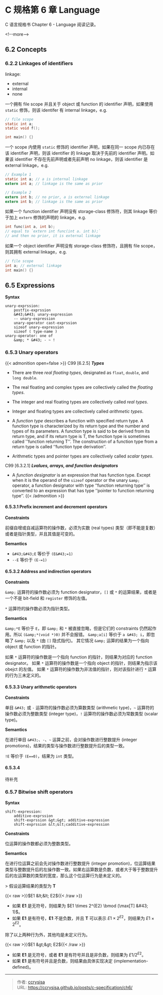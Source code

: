 # C 规格第 6 章 Language


C 语言规格书 Chapter 6 - Language 阅读记录。

&lt;!--more--&gt;

## 6.2 Concepts

### 6.2.2 Linkages of identifiers

linkage:
- external
- internal
- none

一个拥有 file scope 并且关于 object 或 function 的 identifier 声明，如果使用 `static` 修饰，则该 identifer 有 internal linkage，e.g.

```c
// file scope
static int a;
static void f();

int main() {}
```

一个 scope 内使用 `static` 修饰的 identifier 声明，如果在同一 scope 内已存在该 identifier 声明，则该 identifier 的 linkage 取决于先前的 identifier 声明。如果该 identifier 不存在先前声明或者先前声明 no linkage，则该 identifier 是 external linkage，e.g.

```c
// Example 1
static int a; // a is internal linkage
extern int a; // linkage is the same as prior

// Example 2
extern int b; // no prior, a is external linkage
extern int b; // linkage is the same as prior
```

如果一个 function identifier 声明没有 storage-class 修饰符，则其 linkage 等价于加上 `extern` 修饰的声明的 linkage，e.g.

```c
int func(int a, int b);
// equal to `extern int func(int a. int b);`
// and then no prior, it is external linkage
```

如果一个 object identifier 声明没有 storage-class 修饰符，且拥有 file scope，则其拥有 external linkage，e.g.

```c
// file scope
int a; // external linkage
int main() {}
```

## 6.5 Expressions

**Syntax**

```
unary-exprssion:
    postfix-exprssion
    &#43;&#43; unary-expression
    -- unary-expression
    unary-operator cast-exprssion
    sizeof unary-expression
    sizeof ( type-name )
unary-operator: one of
    &amp; * &#43; - ~ !
```

### 6.5.3 Unary operators

{{&lt; admonition open=false &gt;}}
C99 [6.2.5] ***Types***

- There are three *real floating types*, designated as `float`, `double`, and `long double`.

- The real floating and complex types are collectively called the *floating types*.

- The integer and real floating types are collectively called *real types*.

- Integer and floating types are collectively called *arithmetic types*.

- A *function type* describes a function with specified return type. A function type is
characterized by its return type and the number and types of its parameters. A
function type is said to be derived from its return type, and if its return type is T, the
function type is sometimes called &#39;&#39;function returning T&#39;&#39;. The construction of a
function type from a return type is called ‘‘function type derivation’’.

- Arithmetic types and pointer types are collectively called *scalar types*.

C99 [6.3.2.1] ***Lvalues, arrays, and function designators***

- A *function designator* is an expression that has function type. Except when it is the
operand of the `sizeof` operator or the unary `&amp;` operator, a function designator with
type ‘‘function returning type’’ is converted to an expression that has type ‘‘pointer to
function returning type’’.
{{&lt; /admonition &gt;}}

#### 6.5.3.1 Prefix increment and decrement operators

**Constraints**

前缀自增或自减运算符的操作数，必须为实数 (real types) 类型（即不能是复数）或者是指针类型，并且其值是可变的。

**Semantics**

- `&#43;&#43;E` 等价于 `(E&#43;=1)`
- `--E` 等价于 `(E-=1)`

#### 6.5.3.2 Address and indirection operators

**Constraints**

`&amp;` 运算符的操作数必须为 function designator，`[]` 或 `*` 的运算结果，或者是一个不是 bit-field 和 `register` 修饰的左值。

`*` 运算符的操作数必须为指针类型。

**Semantics**

`&amp;*E` 等价于 `E`，即 `&amp;` 和 `*` 被直接忽略，但是它们的 constraints 仍然起作用。所以 `(&amp;*(void *)0)` 并不会报错。
`&amp;a[i]` 等价于 `a &#43; i`，即忽略了 `&amp;` 以及 `*` (由 `[]` 隐式指代)。
其它情况 `&amp;` 运算的结果为一个指向 object 或 function 的指针。

如果 `*` 运算符的操作数是一个指向 function 的指针，则结果为对应的 function designator。
如果 `*` 运算符的操作数是一个指向 object 的指针，则结果为指示该 obejct 的左值。
如果 `*` 运算符的操作数为非法值的指针，则对该指针进行 `*` 运算的行为三未定义的。

#### 6.5.3.3 Unary arithmetic operators

**Constraints**

单目 `&#43;` 或 `-` 运算符的操作数必须为算数类型 (arithmetic type)，`~` 运算符的操作数必须为整数类型 (integer type)，`!` 运算符的操作数必须为常数类型 (scalar type)。

**Semantics**

在进行单目 `&#43;`、`-`、`~` 运算之前，会对操作数进行整数提升 (integer promotions)，结果的类型与操作数进行整数提升后的类型一致。

`!E` 等价于 `(E==0)`，结果为 `int` 类型。

#### 6.5.3.4 

待补充

### 6.5.7 Bitwise shift operators

**Syntax**

```
shift-expression:
    additive-exprssion
    shift-exprssion &gt;&gt; additive-expression
    shift-exprssion &lt;&lt;cadditive-expression
```

**Constraints**

位运算的操作数都必须为整数类型。

**Semantics**

在进行位运算之前会先对操作数进行整数提升 (integer promotion)，位运算结果类型与整数提升后的左操作数一致。如果右运算数是负数，或者大于等于整数提升后的左运算数的类型的宽度，那么这个位运算行为是未定义的。

&gt; 假设运算结果的类型为 **T**

{{&lt; raw &gt;}}$E1 &lt;&lt; E2${{&lt; /raw &gt;}}

- 如果 **E1** 是无符号，则结果为 $E1 \times 2^{E2} \bmod (\max[T] &#43; 1)$。
- 如果 **E1** 是有符号，**E1** 不是负数，并且 **T** 可以表示 $E1 \times 2^{E2}$，则结果为 $E1 \times 2^{E2}$。

除了以上两种行为外，其他均是未定义行为。

{{&lt; raw &gt;}}$E1 &gt;&gt; E2${{&lt; /raw &gt;}}

- 如果 **E1** 是无符号，或者 **E1** 是有符号并且是非负数，则结果为 $E1 / 2^{E2}$。
- 如果 **E1** 是有符号并且是负数，则结果由具体实现决定 (implementation-defined)。



---

> 作者: [ccrysisa](https://github.com/ccrysisa)  
> URL: https://ccrysisa.github.io/posts/c-specification/ch6/  

